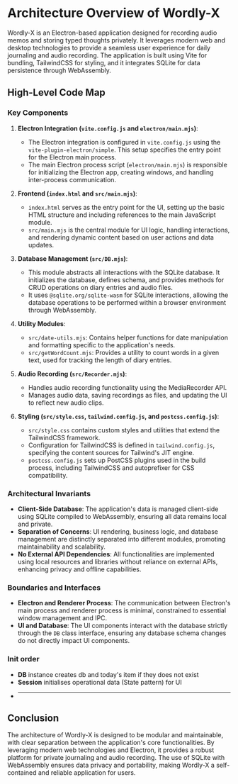 # Architecture Overview of Wordly-X

Wordly-X is an Electron-based application designed for recording audio memos and storing typed thoughts privately. It leverages modern web and desktop technologies to provide a seamless user experience for daily journaling and audio recording. The application is built using Vite for bundling, TailwindCSS for styling, and it integrates SQLite for data persistence through WebAssembly.

## High-Level Code Map

### Key Components

1. **Electron Integration (`vite.config.js` and `electron/main.mjs`)**:
   - The Electron integration is configured in `vite.config.js` using the `vite-plugin-electron/simple`. This setup specifies the entry point for the Electron main process.
   - The main Electron process script (`electron/main.mjs`) is responsible for initializing the Electron app, creating windows, and handling inter-process communication.

2. **Frontend (`index.html` and `src/main.mjs`)**:
   - `index.html` serves as the entry point for the UI, setting up the basic HTML structure and including references to the main JavaScript module.
   - `src/main.mjs` is the central module for UI logic, handling interactions, and rendering dynamic content based on user actions and data updates.

3. **Database Management (`src/DB.mjs`)**:
   - This module abstracts all interactions with the SQLite database. It initializes the database, defines schema, and provides methods for CRUD operations on diary entries and audio files.
   - It uses `@sqlite.org/sqlite-wasm` for SQLite interactions, allowing the database operations to be performed within a browser environment through WebAssembly.

4. **Utility Modules**:
   - `src/date-utils.mjs`: Contains helper functions for date manipulation and formatting specific to the application's needs.
   - `src/getWordCount.mjs`: Provides a utility to count words in a given text, used for tracking the length of diary entries.

5. **Audio Recording (`src/Recorder.mjs`)**:
   - Handles audio recording functionality using the MediaRecorder API.
   - Manages audio data, saving recordings as files, and updating the UI to reflect new audio clips.

6. **Styling (`src/style.css`, `tailwind.config.js`, and `postcss.config.js`)**:
   - `src/style.css` contains custom styles and utilities that extend the TailwindCSS framework.
   - Configuration for TailwindCSS is defined in `tailwind.config.js`, specifying the content sources for Tailwind's JIT engine.
   - `postcss.config.js` sets up PostCSS plugins used in the build process, including TailwindCSS and autoprefixer for CSS compatibility.

### Architectural Invariants

- **Client-Side Database**: The application's data is managed client-side using SQLite compiled to WebAssembly, ensuring all data remains local and private.
- **Separation of Concerns**: UI rendering, business logic, and database management are distinctly separated into different modules, promoting maintainability and scalability.
- **No External API Dependencies**: All functionalities are implemented using local resources and libraries without reliance on external APIs, enhancing privacy and offline capabilities.

### Boundaries and Interfaces

- **Electron and Renderer Process**: The communication between Electron's main process and renderer process is minimal, constrained to essential window management and IPC.
- **UI and Database**: The UI components interact with the database strictly through the `DB` class interface, ensuring any database schema changes do not directly impact UI components.

### Init order

- **DB** instance creates db and today's item if they does not exist
- **Session** initialises operational data (State pattern) for UI
- ****
## Conclusion

The architecture of Wordly-X is designed to be modular and maintainable, with clear separation between the application's core functionalities. By leveraging modern web technologies and Electron, it provides a robust platform for private journaling and audio recording. The use of SQLite with WebAssembly ensures data privacy and portability, making Wordly-X a self-contained and reliable application for users.
